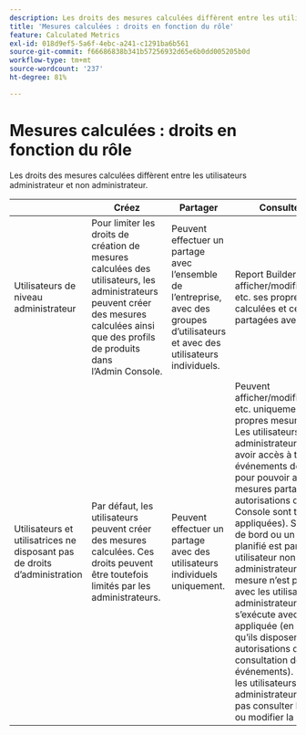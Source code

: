 ```yaml
---
description: Les droits des mesures calculées diffèrent entre les utilisateurs administrateur et non administrateur.
title: 'Mesures calculées : droits en fonction du rôle'
feature: Calculated Metrics
exl-id: 018d9ef5-5a6f-4ebc-a241-c1291ba6b561
source-git-commit: f66686838b341b57256932d65e6b0dd005205b0d
workflow-type: tm+mt
source-wordcount: '237'
ht-degree: 81%

---
```


# Mesures calculées : droits en fonction du rôle

Les droits des mesures calculées diffèrent entre les utilisateurs administrateur et non administrateur.

|  | Créez | Partager | Consulter/Gérer | Approuver | Appliquer |
|--- |--- |--- |--- |--- |--- |
| Utilisateurs de niveau administrateur | Pour limiter les droits de création de mesures calculées des utilisateurs, les administrateurs peuvent créer des mesures calculées ainsi que des profils de produits dans lʼAdmin Console. | Peuvent effectuer un partage avec l’ensemble de l’entreprise, avec des groupes d’utilisateurs et avec des utilisateurs individuels. | Report Builder : peut afficher/modifier/supprimer, etc. ses propres mesures calculées et celles partagées avec lui. | Peuvent approuver les mesures calculées comme étant canoniques. | Peuvent appliquer toute mesure calculée à l’échelle de l’entreprise. |
| Utilisateurs et utilisatrices ne disposant pas de droits d’administration | Par défaut, les utilisateurs peuvent créer des mesures calculées. Ces droits peuvent être toutefois limités par les administrateurs. | Peuvent effectuer un partage avec des utilisateurs individuels uniquement. | Peuvent afficher/modifier/supprimer, etc. uniquement leurs propres mesures calculées. Les utilisateurs non-administrateurs doivent avoir accès à tous les événements de composant pour pouvoir afficher des mesures partagées (les autorisations dans Admin Console sont toujours appliquées).  Si un tableau de bord ou un rapport planifié est partagé avec un utilisateur non administrateur et que la mesure n’est pas partagée avec les utilisateurs non administrateurs, le rapport s’exécute avec la mesure appliquée (en présumant qu’ils disposent des autorisations de consultation des événements). Néanmoins, les utilisateurs non administrateurs ne pourront pas consulter la définition ou modifier la mesure. | Ne peuvent utiliser que les mesures calculées approuvées ; ne peuvent pas les marquer comme approuvées. | Peuvent appliquer leurs propres mesures calculées et les segments qui ont été partagés avec eux. |
